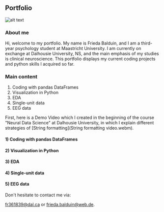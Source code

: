 ## Portfolio

![alt text](https://github.com/friedabalduin/Portfolio/blob/ba59090c31e95057d382d31b524feab4cc227823/Profile%20picture.JPG)

### About me

Hi, welcome to my portfolio. My name is Frieda Balduin, and I am a third-year psychology student at Maastricht University.
I am currently on exchange at Dalhousie University, NS, and the main emphasis of my studies is clinical neuroscience.
This portfolio displays my current coding projects and python skills I acquired so far.

### Main content

1. Coding with pandas DataFrames
2. Visualization in Python
3. EDA
4. Single-unit data
5. EEG data


First, here is a Demo Video which I created in the beginning of the course "Neural Data Science" at Dalhousie University,
in which I explain different strategies of [String formatting](String formatting video.webm).


#### 1) Coding with pandas DataFrames


#### 2) Visualization in Python


#### 3) EDA


#### 4) Single-unit data


#### 5) EEG data




Don't hesitate to contact me via:

[fr361839@dal.ca](mailto:fr361839@dal.ca) or [frieda.balduin@web.de](mailto:frieda.balduin@web.de).

